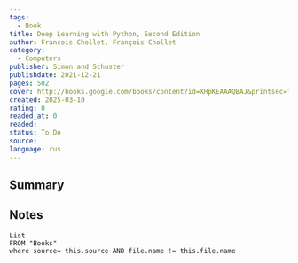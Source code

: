 ```yaml
---
tags:
  - Book
title: Deep Learning with Python, Second Edition
author: Francois Chollet, François Chollet
category:
  - Computers
publisher: Simon and Schuster
publishdate: 2021-12-21
pages: 502
cover: http://books.google.com/books/content?id=XHpKEAAAQBAJ&printsec=frontcover&img=1&zoom=1&edge=curl&source=gbs_api
created: 2025-03-10
rating: 0
readed_at: 0
readed: 
status: To Do
source: 
language: rus
---
```

## Summary


## Notes
```dataview
List 
FROM "Books"
where source= this.source AND file.name != this.file.name
```